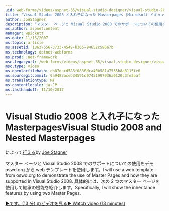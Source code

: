 ```yaml
---
uid: web-forms/videos/aspnet-35/visual-studio-designer/visual-studio-2008-and-nested-masterpages
title: "Visual Studio 2008 と入れ子になった Masterpages |Microsoft ドキュメント"
author: JoeStagner
description: "マスター ページと Visual Studio 2008 でのサポートについての使用をデモ oswd.org から web テンプレートを使用します。 具体的には、th を紹介しています."
ms.author: aspnetcontent
manager: wpickett
ms.date: 11/15/2007
ms.topic: article
ms.assetid: 18637656-3733-4549-b365-94652c596a7b
ms.technology: dotnet-webforms
ms.prod: .net-framework
msc.legacyurl: /web-forms/videos/aspnet-35/visual-studio-designer/visual-studio-2008-and-nested-masterpages
msc.type: video
ms.openlocfilehash: eb87dacd583f0836dca40b581a7535b8a8115fe6
ms.sourcegitcommit: 9a9483aceb34591c97451997036a9120c3fe2baf
ms.translationtype: MT
ms.contentlocale: ja-JP
ms.lasthandoff: 11/10/2017
---
```

<a name="visual-studio-2008-and-nested-masterpages"></a><span data-ttu-id="7e1af-104">Visual Studio 2008 と入れ子になった Masterpages</span><span class="sxs-lookup"><span data-stu-id="7e1af-104">Visual Studio 2008 and Nested Masterpages</span></span>
====================
<span data-ttu-id="7e1af-105">によって[行える](https://github.com/JoeStagner)</span><span class="sxs-lookup"><span data-stu-id="7e1af-105">by [Joe Stagner](https://github.com/JoeStagner)</span></span>

<span data-ttu-id="7e1af-106">マスター ページと Visual Studio 2008 でのサポートについての使用をデモ oswd.org から web テンプレートを使用します。</span><span class="sxs-lookup"><span data-stu-id="7e1af-106">I will use a web template from oswd.org to demonstrate the use of Master Pages and how they are supported in Visual Studio 2008.</span></span> <span data-ttu-id="7e1af-107">具体的には、次の 2 つのマスター ページを使用して継承の機能を紹介します。</span><span class="sxs-lookup"><span data-stu-id="7e1af-107">Specifically, I will show the inheritance features by using two Master Pages.</span></span>

[<span data-ttu-id="7e1af-108">&#9654;です。(13 分) のビデオを見る</span><span class="sxs-lookup"><span data-stu-id="7e1af-108">&#9654; Watch video (13 minutes)</span></span>](https://channel9.msdn.com/Blogs/ASP-NET-Site-Videos/visual-studio-2008-and-nested-masterpages)
